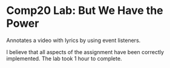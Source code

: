 # Comp20 Lab: But We Have the Power
Annotates a video with lyrics by using event listeners.  

I believe that all aspects of the assignment have been correctly implemented.
The lab took 1 hour to complete.
